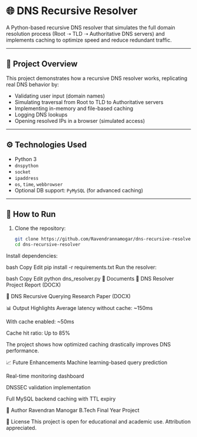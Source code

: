 # 🌐 DNS Recursive Resolver

A Python-based recursive DNS resolver that simulates the full domain resolution process (Root ➝ TLD ➝ Authoritative DNS servers) and implements caching to optimize speed and reduce redundant traffic.

---

## 📄 Project Overview

This project demonstrates how a recursive DNS resolver works, replicating real DNS behavior by:
- Validating user input (domain names)
- Simulating traversal from Root to TLD to Authoritative servers
- Implementing in-memory and file-based caching
- Logging DNS lookups
- Opening resolved IPs in a browser (simulated access)

---

## ⚙️ Technologies Used

- Python 3
- `dnspython`
- `socket`
- `ipaddress`
- `os`, `time`, `webbrowser`
- Optional DB support: `PyMySQL` (for advanced caching)

---

## 🚀 How to Run

1. Clone the repository:
   ```bash
   git clone https://github.com/Ravendrannamogar/dns-recursive-resolver.git
   cd dns-recursive-resolver
Install dependencies:

bash
Copy
Edit
pip install -r requirements.txt
Run the resolver:

bash
Copy
Edit
python dns_resolver.py
📘 Documents
📄 DNS Resolver Project Report (DOCX)

📄 DNS Recursive Querying Research Paper (DOCX)

📊 Output Highlights
Average latency without cache: ~150ms

With cache enabled: ~50ms

Cache hit ratio: Up to 85%

The project shows how optimized caching drastically improves DNS performance.

📈 Future Enhancements
Machine learning-based query prediction

Real-time monitoring dashboard

DNSSEC validation implementation

Full MySQL backend caching with TTL expiry

🧠 Author
Ravendran Manogar
B.Tech Final Year Project

📌 License
This project is open for educational and academic use. Attribution appreciated.
